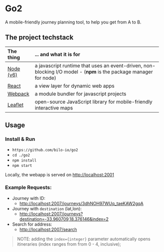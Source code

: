 # Go2

A mobile-friendly journey planning tool, to help you get from A to B.

## The project techstack

|The thing|... and what it is for|
|:--------|:-----------|
|[Node (v6)](https://nodejs.org)|a javascript runtime that uses an event-driven, non-blocking I/O model - (**npm** is the package manager for node)|
|[React](https://facebook.github.io/react/)|a view layer for dynamic web apps|
|[Webpack](https://webpack.github.io)|a module bundler for javascript projects|
|[Leaflet](http://leafletjs.com/)|open-source JavaScript library for mobile-friendly interactive maps|

## Usage

### Install & Run

- `https://github.com/bilo-io/go2`
- `cd ./go2`
- `npm install`
- `npm start`

Locally, the webapp is served on [http://localhost:2001](http://localhost:2001)

### Example Requests:

- Journey with ID:
    - [http://localhost:2007/journeys/3dhNOH97WUq_taeKAW2gqA](http://localhost:2007/journeys/3dhNOH97WUq_taeKAW2gqA)
- Journey with `destination` (lat,lon):
    - [http://localhost:2007/journeys?destination=-33.960709,18.376146&index=2](http://localhost:2007/journeys?destination=-33.960709,18.376146&index=2)
- Search for address:
    - [http://localhost:2007/search](http://localhost:2007/search)

>NOTE: adding the `index={integer}` parameter automatically opens itineraries (index ranges from from 0 - 4, inclusive);

